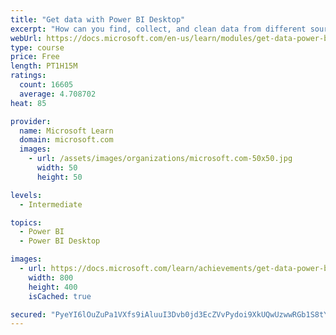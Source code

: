 ```yaml
---
title: "Get data with Power BI Desktop"
excerpt: "How can you find, collect, and clean data from different sources? Power BI is a tool for making sense of your data. You will learn tricks to make data-gathering easier."
webUrl: https://docs.microsoft.com/en-us/learn/modules/get-data-power-bi/
type: course
price: Free
length: PT1H15M
ratings:
  count: 16605
  average: 4.708702
heat: 85

provider:
  name: Microsoft Learn
  domain: microsoft.com
  images:
    - url: /assets/images/organizations/microsoft.com-50x50.jpg
      width: 50
      height: 50

levels:
  - Intermediate

topics:
  - Power BI
  - Power BI Desktop

images:
  - url: https://docs.microsoft.com/learn/achievements/get-data-power-bi-desktop-social.png
    width: 800
    height: 400
    isCached: true

secured: "PyeYI6lOuZuPa1VXfs9iAluuI3Dvb0jd3EcZVvPydoi9XkUQwUzwwRGb1S8tYM5zv4mU/vdgD6adZ9KfekC4P1UpuDrgVAX5+LnirAXOnlXYKImx93BD1UrRmrzn1Gil2EsQEr3if9lzzTCf+8+OglCqY/FwtbztifHh6rz2seZYBQAandh0NdirjdRbaCG2aSPH8kyBw3HFs0EZ2iK9b4E9yFiTuQkPybqq47kqD4UTdqQvVjqJwHYCZ0Ws7Uv8FlUbKfCUDHQ8lbuKxbJpTc01xzs+J7N/cdqYb1H4MCSE8BcElTYmn52H3NDwC+D/RARJ7NxuiEVLsVr6fZI21lX15DcKHtIo22cuxM8UliMBgwCxR1BQcm/5d3a7Vp2iKA1BwPImff0o1eiwMc6rfrc3V3xkdKxquOx7XNLgGCY898sJAE0v1TRupUm+Jgae;5THO4COhZGJhXf19a6nkMQ=="
---
```


